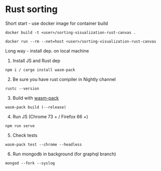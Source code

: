 # Rust sorting

Short start - use docker image for container build

```
docker build -t <user>/sorting-visualization-rust-canvas .

docker run --rm --net=host <user>/sorting-visualization-rust-canvas
```

Long way - install dep. on local machine

1) Install JS and Rust dep

```
npm i / cargo install wasm-pack
```

2) Be sure you have rust compiler in Nightly channel

```
rustc --version
```

3) Build with [wasm-pack]

```
wasm-pack build (--release)
```

4) Run JS (Chrome 73 + / Firefox 66 +)

```
npm run serve
```

5) Check tests

```
wasm-pack test --chrome --headless
```

6) Run mongodb in background (for graphql branch)

```
mongod --fork --syslog
```
[wasm-pack]: https://github.com/rustwasm/wasm-pack
